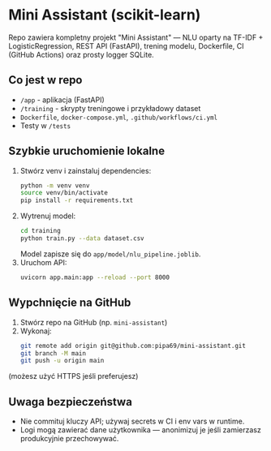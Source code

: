 # Mini Assistant (scikit-learn)

Repo zawiera kompletny projekt "Mini Assistant" — NLU oparty na TF-IDF + LogisticRegression,
REST API (FastAPI), trening modelu, Dockerfile, CI (GitHub Actions) oraz prosty logger SQLite.

## Co jest w repo
- `/app` - aplikacja (FastAPI)
- `/training` - skrypty treningowe i przykładowy dataset
- `Dockerfile`, `docker-compose.yml`, `.github/workflows/ci.yml`
- Testy w `/tests`

## Szybkie uruchomienie lokalne
1. Stwórz venv i zainstaluj dependencies:
   ```bash
   python -m venv venv
   source venv/bin/activate
   pip install -r requirements.txt
   ```
2. Wytrenuj model:
   ```bash
   cd training
   python train.py --data dataset.csv
   ```
   Model zapisze się do `app/model/nlu_pipeline.joblib`.
3. Uruchom API:
   ```bash
   uvicorn app.main:app --reload --port 8000
   ```

## Wypchnięcie na GitHub
1. Stwórz repo na GitHub (np. `mini-assistant`)
2. Wykonaj:
   ```bash
   git remote add origin git@github.com:pipa69/mini-assistant.git
   git branch -M main
   git push -u origin main
   ```
(możesz użyć HTTPS jeśli preferujesz)

## Uwaga bezpieczeństwa
- Nie commituj kluczy API; używaj secrets w CI i env vars w runtime.
- Logi mogą zawierać dane użytkownika — anonimizuj je jeśli zamierzasz produkcyjnie przechowywać.
